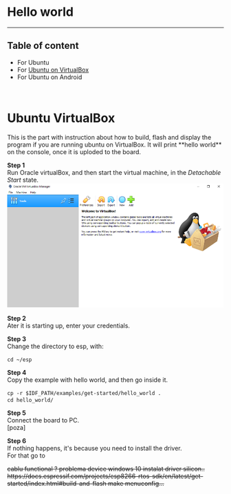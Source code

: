 # Hello world
---

## Table of content

- For Ubuntu
- For [Ubuntu on VirtualBox](#ubuntu-vBox)
- For Ubuntu on Android

<br />
<!--<h1 id="ubuntu-directly">Ubuntu</h1>
This is the part with instruction about how to build, flash and display the program if you are running ubuntu os. It will print **hello world** on the console, once it is uploded to the board.-->

<h1 id="ubuntu-vBox">Ubuntu VirtualBox</h1>
This is the part with instruction about how to build, flash and display the program if you are running ubuntu on VirtualBox. It will print **hello world** on the console, once it is uploded to the board.

**Step 1**<br>
Run Oracle virtualBox, and then start the virtual machine, in the *Detachable Start* state.<br>
![vBox_1](https://github.com/Cristishor201/ESP8266/blob/main/installation/ubuntu-vBox/vBox_7.png)

**Step 2**<br>
Ater it is starting up, enter your credentials.

**Step 3**<br>
Change the directory to esp, with:<br>

	cd ~/esp

**Step 4**<br>
Copy the example with hello world, and then go inside it.<br>

	cp -r $IDF_PATH/examples/get-started/hello_world .
	cd hello_world/

**Step 5**<br>
Connect the board to PC.<br>
[poza]

**Step 6**<br>
If nothing happens, it's because you need to install the driver.<br>
For that go to 


<s>
cablu functional ?
problema device windows 10
instalat driver silicon..
https://docs.espressif.com/projects/esp8266-rtos-sdk/en/latest/get-started/index.html#build-and-flash
make menuconfig...</s>